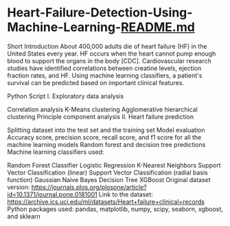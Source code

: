 # Heart-Failure-Detection-Using-Machine-Learning-[README.md](https://github.com/singhrahulbrijesh/Heart-Failure-Detection-Using-Machine-Learning-/files/8009376/README.md)
Short Introduction
About 400,000 adults die of heart failure (HF) in the United States every year. HF occurs when the heart cannot pump enough blood to support the organs in the body [CDC]. Cardiovascular research studies have identified correlations between creatine levels, ejection fraction rates, and HF. Using machine learning classifiers, a patient's survival can be predicted based on important clinical features.

Python Script
I. Exploratory data analysis

Correlation analysis
K-Means clustering
Agglomerative hierarchical clustering
Principle component analysis
II. Heart failure prediction

Splitting dataset into the test set and the training set
Model evaluation
Accuracy score, precision score, recall score, and f1 score for all the machine learning models
Random forest and decision tree predictions
Machine learning classifiers used:

Random Forest Classifier
Logistic Regression
K-Nearest Neighbors
Support Vector Classification (linear)
Support Vector Classification (radial basis function)
Gaussian Naive Bayes
Decision Tree
XGBoost
Original dataset version: https://journals.plos.org/plosone/article?id=10.1371/journal.pone.0181001
Link to the dataset: https://archive.ics.uci.edu/ml/datasets/Heart+failure+clinical+records
Python packages used: pandas, matplotlib, numpy, scipy, seaborn, xgboost, and sklearn
